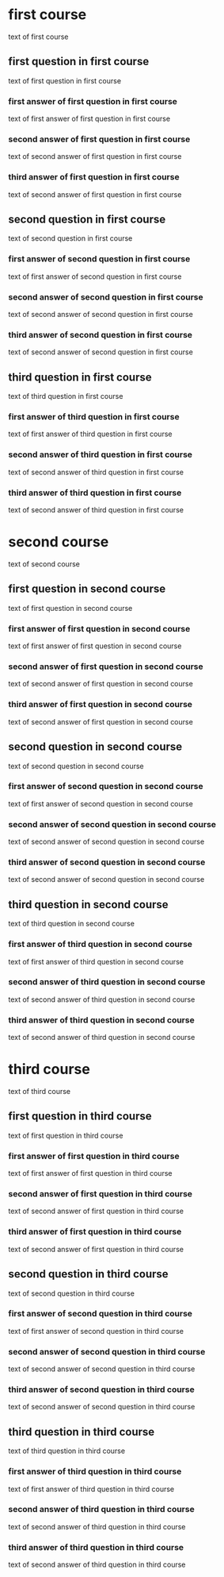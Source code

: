 # first course

text of first course

## first question in first course

text of first question
in first course

### first answer of first question in first course

text of first answer
of first question
in first course

### second answer of first question in first course

text of second answer
of first question
in first course

### third answer of first question in first course

text of second answer
of first question
in first course

## second question in first course

text of second question
in first course

### first answer of second question in first course

text of first answer
of second question
in first course

### second answer of second question in first course

text of second answer
of second question
in first course

### third answer of second question in first course

text of second answer
of second question
in first course

## third question in first course

text of third question
in first course

### first answer of third question in first course

text of first answer
of third question
in first course

### second answer of third question in first course

text of second answer
of third question
in first course

### third answer of third question in first course

text of second answer
of third question
in first course

# second course

text of second course

## first question in second course

text of first question
in second course

### first answer of first question in second course

text of first answer
of first question
in second course

### second answer of first question in second course

text of second answer
of first question
in second course

### third answer of first question in second course

text of second answer
of first question
in second course

## second question in second course

text of second question
in second course

### first answer of second question in second course

text of first answer
of second question
in second course

### second answer of second question in second course

text of second answer
of second question
in second course

### third answer of second question in second course

text of second answer
of second question
in second course

## third question in second course

text of third question
in second course

### first answer of third question in second course

text of first answer
of third question
in second course

### second answer of third question in second course

text of second answer
of third question
in second course

### third answer of third question in second course

text of second answer
of third question
in second course

# third course

text of third course

## first question in third course

text of first question
in third course

### first answer of first question in third course

text of first answer
of first question
in third course

### second answer of first question in third course

text of second answer
of first question
in third course

### third answer of first question in third course

text of second answer
of first question
in third course

## second question in third course

text of second question
in third course

### first answer of second question in third course

text of first answer
of second question
in third course

### second answer of second question in third course

text of second answer
of second question
in third course

### third answer of second question in third course

text of second answer
of second question
in third course

## third question in third course

text of third question
in third course

### first answer of third question in third course

text of first answer
of third question
in third course

### second answer of third question in third course

text of second answer
of third question
in third course

### third answer of third question in third course

text of second answer
of third question
in third course

